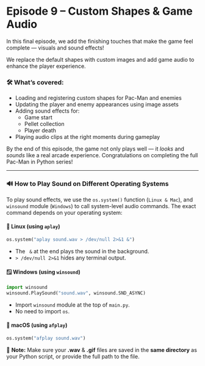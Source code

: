 # Episode 9 – Custom Shapes & Game Audio

In this final episode, we add the finishing touches that make the game feel complete — visuals and sound effects!

We replace the default shapes with custom images and add game audio to enhance the player experience.

### 🛠️ What’s covered:
- Loading and registering custom shapes for Pac-Man and enemies
- Updating the player and enemy appearances using image assets
- Adding sound effects for:
  - Game start
  - Pellet collection
  - Player death
- Playing audio clips at the right moments during gameplay

By the end of this episode, the game not only plays well — it *looks* and *sounds* like a real arcade experience. Congratulations on completing the full Pac-Man in Python series!

---

### 🔊 How to Play Sound on Different Operating Systems

To play sound effects, we use the `os.system()` function (`Linux & Mac`), and `winsound` module (`Windows`) to call system-level audio commands. The exact command depends on your operating system:

#### 🐧 Linux (using `aplay`)
```python
os.system("aplay sound.wav > /dev/null 2>&1 &")
```
- The ` &` at the end plays the sound in the background.
- `> /dev/null 2>&1` hides any terminal output.

#### 🪟 Windows (using `winsound`)
```python
import winsound
winsound.PlaySound("sound.wav", winsound.SND_ASYNC)
```
- Import `winsound` module at the top of `main.py`.
- No need to import `os`.

#### 🍎 macOS (using `afplay`)
```python
os.system("afplay sound.wav")
```

📁 **Note:** Make sure your **.wav** & **.gif** files are saved in the **same directory** as your Python script, or provide the full path to the file.
